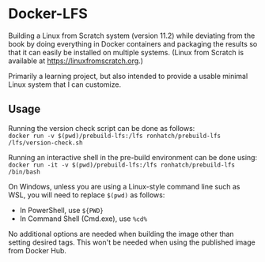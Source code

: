 # Docker-LFS

Building a Linux from Scratch system (version 11.2) while deviating from the book by doing everything in Docker containers and packaging the results so that it can easily be installed on multiple systems. (Linux from Scratch is available at https://linuxfromscratch.org.)

Primarily a learning project, but also intended to provide a usable minimal Linux system that I can customize.

## Usage

Running the version check script can be done as follows:  
`docker run -v $(pwd)/prebuild-lfs:/lfs ronhatch/prebuild-lfs /lfs/version-check.sh`

Running an interactive shell in the pre-build environment can be done using:
`docker run -it -v $(pwd)/prebuild-lfs:/lfs ronhatch/prebuild-lfs /bin/bash`

On Windows, unless you are using a Linux-style command line such as WSL, you will need to replace `$(pwd)` as follows:
- In PowerShell, use `${PWD}`
- In Command Shell (Cmd.exe), use `%cd%`

No additional options are needed when building the image other than setting desired tags. This won't be needed when using the published image from Docker Hub.

